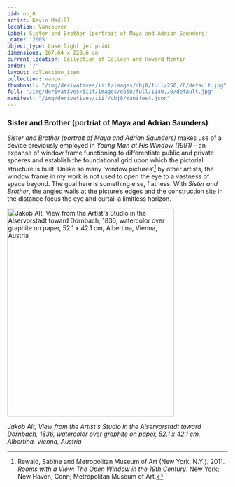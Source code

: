 ```yaml
---
pid: obj8
artist: Kevin Madill
location: Vancouver
label: Sister and Brother (portrait of Maya and Adrian Saunders)
_date: '2005'
object_type: Laserlight jet print
dimensions: 167.64 x 228.6 cm
current_location: Collection of Colleen and Howard Nemtin
order: '7'
layout: collection_item
collection: vanpor
thumbnail: "/img/derivatives/iiif/images/obj8/full/250,/0/default.jpg"
full: "/img/derivatives/iiif/images/obj8/full/1140,/0/default.jpg"
manifest: "/img/derivatives/iiif/obj8/manifest.json"
---
```


### Sister and Brother (portriat of Maya and Adrian Saunders)

*Sister and Brother (portrait of Maya and Adrian Saunders)* makes use of a device previously employed in *Young Man at His Window (1991)* – an expanse of window frame functioning to differentiate public and private spheres and establish the foundational grid upon which the pictorial structure is built. Unlike so many ‘window pictures’[^1] by other artists, the window frame in my work is not used to open the eye to a vastness of space beyond. The goal here is something else, flatness. With *Sister and Brother*, the angled walls at the picture’s edges and the construction site in the distance focus the eye and curtail a limitless horizon.

[^1]: Rewald, Sabine and Metropolitan Museum of Art (New York, N.Y.). 2011. *Rooms with a View: The Open Window in the 19th Century*. New York; New Haven, Conn; Metropolitan Museum of Art.

<img src="https://kevmadill.github.io/portraiture-vancouver/img/SupportImages/Alt.png" alt="Jakob Alt, View from the Artist's Studio in the Alservorstadt toward Dornbach, 1836, watercolor over graphite on paper, 52.1 x 42.1 cm, Albertina, Vienna, Austria" width="380.95" height="476.19"> 

*Jakob Alt, View from the Artist's Studio in the Alservorstadt toward Dornbach, 1836, watercolor over graphite on paper, 52.1 x 42.1 cm, Albertina, Vienna, Austria*
